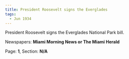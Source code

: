 ```yaml
---  
title: President Roosevelt signs the Everglades  
tags:  
  - Jun 1934  
---  
```

  
President Roosevelt signs the Everglades National Park bill.  
  
Newspapers: **Miami Morning News or The Miami Herald**  
  
Page: **1**, Section: **N/A** 

